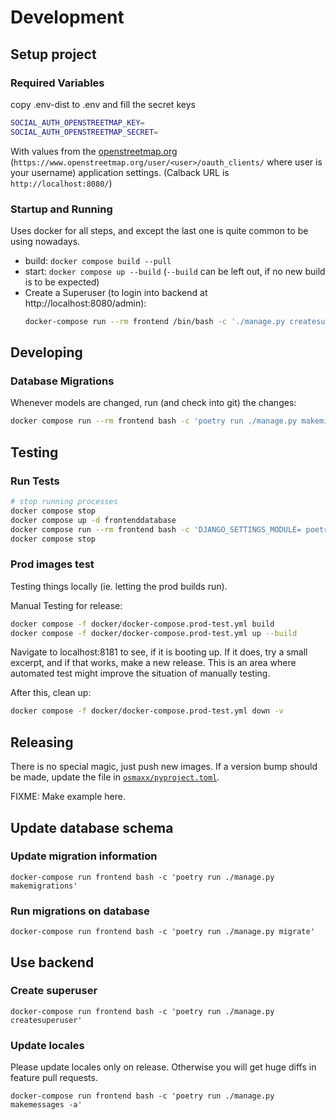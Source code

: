 # Development

## Setup project

### Required Variables

copy .env-dist to .env and fill the secret keys
```bash
SOCIAL_AUTH_OPENSTREETMAP_KEY=
SOCIAL_AUTH_OPENSTREETMAP_SECRET=
```

With values from the [openstreetmap.org](https://www.openstreetmap.org) (`https://www.openstreetmap.org/user/<user>/oauth_clients/` where user is your username) application settings. (Calback URL is `http://localhost:8080/`)

### Startup and Running

Uses docker for all steps, and except the last one is quite common to be using nowadays.

* build: `docker compose build --pull`
* start: `docker compose up --build` (`--build` can be left out, if no new build is to be expected)
* Create a Superuser (to login into backend at http://localhost:8080/admin):
    ```bash
    docker-compose run --rm frontend /bin/bash -c './manage.py createsuperuser'
    ```

## Developing

### Database Migrations

Whenever models are changed, run (and check into git) the changes:

```bash
docker compose run --rm frontend bash -c 'poetry run ./manage.py makemigrations'
```

## Testing

### Run Tests

```bash
# stop running processes
docker compose stop
docker compose up -d frontenddatabase
docker compose run --rm frontend bash -c 'DJANGO_SETTINGS_MODULE= poetry run pytest tests/'
docker compose stop
```

### Prod images test

Testing things locally (ie. letting the prod builds run).

Manual Testing for release:

```bash
docker compose -f docker/docker-compose.prod-test.yml build
docker compose -f docker/docker-compose.prod-test.yml up --build
```

Navigate to localhost:8181 to see, if it is booting up.
If it does, try a small excerpt, and if that works,
make a new release.
This is an area where automated test might
improve the situation of manually testing.

After this, clean up:

```bash
docker compose -f docker/docker-compose.prod-test.yml down -v
```

## Releasing

There is no special magic, just push new images.
If a version bump should be made, update the file in [`osmaxx/pyproject.toml`](../../osmaxx/pyproject.toml).

FIXME: Make example here.

## Update database schema

### Update migration information

```shell
docker-compose run frontend bash -c 'poetry run ./manage.py makemigrations'
```

### Run migrations on database
```shell
docker-compose run frontend bash -c 'poetry run ./manage.py migrate'
```

## Use backend

### Create superuser

```shell
docker-compose run frontend bash -c 'poetry run ./manage.py createsuperuser'
```

### Update locales
Please update locales only on release. Otherwise you will get huge diffs in feature pull requests.

```shell
docker-compose run frontend bash -c 'poetry run ./manage.py makemessages -a'
```
